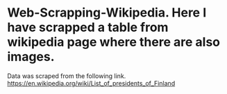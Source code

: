 # Web-Scrapping-Wikipedia. Here I have scrapped a table from wikipedia page where there are also images.
Data was scraped from the following link.
https://en.wikipedia.org/wiki/List_of_presidents_of_Finland

